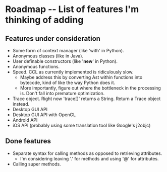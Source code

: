Roadmap -- List of features I'm thinking of adding
==================================================

Features under consideration
----------------------------

* Some form of context manager (like 'with' in Python).
* Anonymous classes (like in Java).
* User definable constructors (like '__new__' in Python).
* Anonymous functions.
* Speed. CCL as currently implemented is ridiculously slow.
  * Maybe address this by converting Ast within functions into bytecode,
    kind of like the way Python does it.
  * More importantly, figure out where the bottleneck in the processing is.
    Don't fall into premature optimization.
* Trace object. Right now 'trace[]' returns a String.
  Return a Trace object instead.
* Desktop GUI API
* Desktop GUI API with OpenGL
* Android API
* iOS API (probably using some translation tool like Google's j2objc)

Done features
-------------

* Separate syntax for calling methods as opposed to retrieving attributes.
  * I'm considering leaving '.' for methods and using '@' for attributes.
* Calling super methods.
